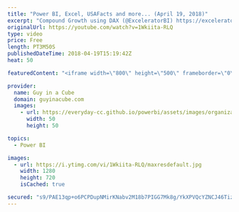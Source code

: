 ```yaml
---
title: "Power BI, Excel, USAFacts and more... (April 19, 2018)"
excerpt: "Compound Growth using DAX (@ExceleratorBI) https://exceleratorbi.com.au/compound-growth-using-dax/  Power BI and Excel; More than just an Integration (@Rad_Reza) http://radacad.com/power-bi-and-excel-more-than-just-an-integration  Drill Down & Up in Power BI Mobile apps https://powerbi.microsoft.com/en-us/blog/drill-down-up-in-power-bi-mobile-apps/"
originalUrl: https://youtube.com/watch?v=1Wkiita-RLQ
type: video
price: Free
length: PT3M50S
publishedDateTime: 2018-04-19T15:19:42Z
heat: 50

featuredContent: "<iframe width=\"800\" height=\"500\" frameborder=\"0\" src=\"https://www.youtube.com/embed/1Wkiita-RLQ\" allow=\"accelerometer; autoplay; encrypted-media; gyroscope; picture-in-picture\" allowfullscreen></iframe>"

provider:
  name: Guy in a Cube
  domain: guyinacube.com
  images:
    - url: https://everyday-cc.github.io/powerbi/assets/images/organizations/guyinacube.com-50x50.jpg
      width: 50
      height: 50

topics:
  - Power BI

images:
  - url: https://i.ytimg.com/vi/1Wkiita-RLQ/maxresdefault.jpg
    width: 1280
    height: 720
    isCached: true

secured: "s9/PAE13qp+o6PCPDupNMirKNabv2M18b7PIGG7Mk8g/YkXPVQcYZNCJ46Tiz5LVB7SJMX7L5UHh2Z1OTbEXQl5Iu//ch3MLnCsKdcaHtmVpQ9DUBD8tUuuZ4hRicZ/yjujPF0190fxeAYu/fAvhj1yHuBSU4xsDqgzlDo1AvslW8T8CL64xqfuxiOrJuWxXKvsxL14ar9N9K0Jl9SEdJJFW1ApPwFVNSkk7nkKdhOM2KBSl+m3cQYOe35rF1gGUev51PsMyiOhLFbBgltV6BmHsnXKQTAmjj9M1LyC19JIKPDKVP5QJi/xMMpOk/T4txpyCHVob+U+3nfyhLFvQnxNc/3VUmrE5JTeZOji9mdWd8fh3Mj0HaBUUXxZiiFAO7bApGmDEqx61qB/95P8PhpkoFBfHYSUBUGG1hQpTRzA=;fV3U0926W4gs27W34dSi3w=="
---
```


